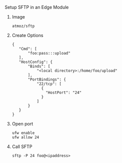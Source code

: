 Setup SFTP in an Edge Module

1. Image
   ```
   atmoz/sftp
   ```
2. Create Options
   ```
   {
      "Cmd": [
          "foo:pass:::upload"
      ],
      "HostConfig": {
          "Binds": [
              "<local directory>:/home/foo/upload"
          ],
          "PortBindings": {
              "22/tcp": [
                {
                  "HostPort": "24"
                }
              ]
          }
      }
   }
   ```
3. Open port
   ```
   ufw enable
   ufw allow 24
   ```
5. Call SFTP
   ```
   sftp -P 24 foo@<ipaddress>
   ```
